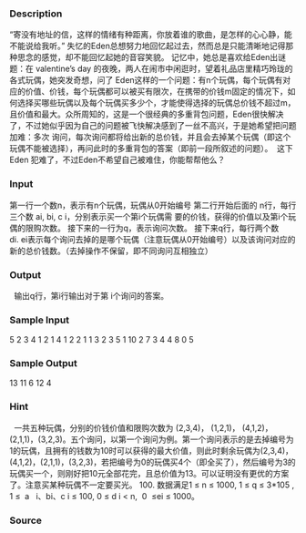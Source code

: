 
### Description
“寄没有地址的信，这样的情绪有种距离，你放着谁的歌曲，是怎样的心心静，能不能说给我听。”
失忆的Eden总想努力地回忆起过去，然而总是只能清晰地记得那种思念的感觉，却不能回忆起她的音容笑貌。 记忆中，她总是喜欢给Eden出谜题：在 valentine’s day 的夜晚，两人在闹市中闲逛时，望着礼品店里精巧玲珑的各式玩偶，她突发奇想，问了 Eden这样的一个问题：有n个玩偶，每个玩偶有对应的价值、价钱，每个玩偶都可以被买有限次，在携带的价钱m固定的情况下，如何选择买哪些玩偶以及每个玩偶买多少个，才能使得选择的玩偶总价钱不超过m，且价值和最大。众所周知的，这是一个很经典的多重背包问题，Eden很快解决了，不过她似乎因为自己的问题被飞快解决感到了一丝不高兴，于是她希望把问题加难：多次 询问，每次询问都将给出新的总价钱，并且会去掉某个玩偶（即这个玩偶不能被选择），再问此时的多重背包的答案（即前一段所叙述的问题）。  
这下Eden 犯难了，不过Eden不希望自己被难住，你能帮帮他么？  

### Input
 
第一行一个数n，表示有n个玩偶，玩偶从0开始编号 
第二行开始后面的 n行，每行三个数 ai, bi, c i，分别表示买一个第i个玩偶需
要的价钱，获得的价值以及第i个玩偶的限购次数。 
接下来的一行为q，表示询问次数。 
接下来q行，每行两个数di. ei表示每个询问去掉的是哪个玩偶（注意玩偶从0开始编号）以及该询问对应的新的总价钱数。（去掉操作不保留，即不同询问互相独立） 

### Output
 
输出q行，第i行输出对于第 i个询问的答案。 

### Sample Input
5 
2  3 4
1  2 1
4  1 2
2  1 1
3  2 3
5 
1  10 
2  7
3  4
4  8
0  5



### Sample Output
13 
11 
6 
12 
4 



### Hint
 
一共五种玩偶，分别的价钱价值和限购次数为 (2,3,4)， (1,2,1)， (4,1,2)， (2,1,1)，(3,2,3)。五个询问，以第一个询问为例。第一个询问表示的是去掉编号为1的玩偶，且拥有的钱数为10时可以获得的最大价值，则此时剩余玩偶为(2,3,4)，(4,1,2)，(2,1,1)，(3,2,3)，若把编号为0的玩偶买4个（即全买了），然后编号为3的玩偶买一个，则刚好把10元全部花完，且总价值为13。可以证明没有更优的方案了。注意买某种玩偶不一定要买光。 
100. 数据满足1 ≤ n ≤ 1000, 1 ≤ q ≤ 3*105 , 1 ≤  a
 
i、bi、c i ≤ 100, 0 ≤ d i < n,  0  ≤ei ≤ 1000。 
 
 
 

### Source
